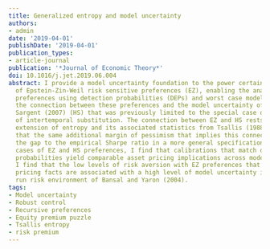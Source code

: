 ```yaml
---
title: Generalized entropy and model uncertainty
authors:
- admin
date: '2019-04-01'
publishDate: '2019-04-01'
publication_types:
- article-journal
publication: '*Journal of Economic Theory*'
doi: 10.1016/j.jet.2019.06.004
abstract: I provide a model uncertainty foundation to the power certainty equivalent
  of Epstein-Zin-Weil risk sensitive preferences (EZ), enabling the analysis of these
  preferences using detection probabilities (DEPs) and worst case models. This completes
  the connection between these preferences and the model uncertainty of Hansen and
  Sargent (2007) (HS) that was previously limited to the special case of unit elasticity
  of intertemporal substitution. The connection between EZ and HS rests on a powerlike
  extension of entropy and its associated statistics from Tsallis (1988) and I show
  that the same additional margin of pessimism that implies this connection can close
  the gap to the empirical Sharpe ratio in a more general specification. For the specific
  cases of EZ and HS preferences, I find that calibrations that match detection error
  probabilities yield comparable asset pricing implications across models. Surprisingly,
  I find that the low levels of risk aversion with EZ preferences that match asset
  pricing facts are associated with a high level of model uncertainty in the long
  run risk environment of Bansal and Yaron (2004).
tags:
- Model uncertainty
- Robust control
- Recursive preferences
- Equity premium puzzle
- Tsallis entropy
- risk premium
---
```

